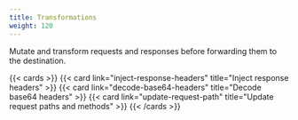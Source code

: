 ```yaml
---
title: Transformations
weight: 120
---
```


Mutate and transform requests and responses before forwarding them to the destination.

{{< cards >}}
  {{< card link="inject-response-headers" title="Inject response headers" >}}
  {{< card link="decode-base64-headers" title="Decode base64 headers" >}}
  {{< card link="update-request-path" title="Update request paths and methods" >}}
{{< /cards >}}